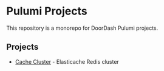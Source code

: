 # Pulumi Projects

This repository is a monorepo for DoorDash Pulumi projects.

## Projects

- [Cache Cluster](https://github.com/doordash/pulumi-projects/tree/master/go/aws-elasticache/cluster) - Elasticache Redis cluster
